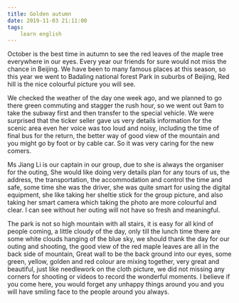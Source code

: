 ```yaml
---
title: Golden autumn
date: 2019-11-03 21:11:00
tags:
    learn english
---
```

October is the best time in autumn to see the red
leaves of the maple tree everywhere in our eyes. Every year our friends for
sure would not miss the chance in Beijing. We have been to many famous places
at this season, so this year we went to Badaling national forest Park in suburbs
of Beijing, Red hill is the nice colourful picture you will see.

We checked the weather of the day one week ago, and we
planned to go there green commuting and stagger the rush hour, so we went out
9am to take the subway first and then transfer to the special vehicle. We were
surprised that the ticker seller gave us very details information for the
scenic area even her voice was too loud and noisy, including the time of final
bus for the return, the better way of good view of the mountain and you might
go by foot or by cable car. So it was very caring for the new comers.

Ms Jiang Li is our captain in our group, due to she is
always the organiser for the outing, She would like doing very details plan for
any tours of us, the address, the transportation, the accommodation and control
the time and safe, some time she was the driver, she was quite smart for using
the digital equipment, she like taking her sheltie stick for the group picture,
and also taking her smart camera which taking the photo are more colourful and
clear. I can see without her outing will not have so fresh and meaningful.

The park is not so high mountain with all stairs, it
is easy for all kind of people coming, a little cloudy of the day, only till
the lunch time there are some white clouds hanging of the blue sky, we should
thank the day for our outing and shooting, the good view of the red maple
leaves are all in the back side of mountain, Great wall to be the back ground into
our eyes, some green, yellow, golden and red colour are mixing together, very
great and beautiful, just like needlework on the cloth picture, we did not
missing any corners for shooting or videos to record the wonderful moments. I
believe if you come here, you would forget any unhappy things around you and
you will have smiling face to the people around you always. 